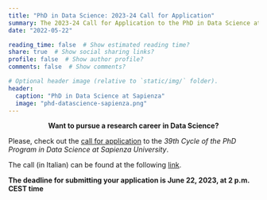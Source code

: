 ```yaml
---
title: "PhD in Data Science: 2023-24 Call for Application"
summary: The 2023-24 Call for Application to the PhD in Data Science at Sapienza University is open!
date: "2022-05-22"

reading_time: false  # Show estimated reading time?
share: true  # Show social sharing links?
profile: false  # Show author profile?
comments: false  # Show comments?

# Optional header image (relative to `static/img/` folder).
header:
  caption: "PhD in Data Science at Sapienza"
  image: "phd-datascience-sapienza.png"
---
```


<center><b>Want to pursue a research career in Data Science?</b></center>

Please, check out the [call for application](https://www.uniroma1.it/en/pagina/phd-programmes) to the _39th Cycle of the PhD Program in Data Science at Sapienza University_.

The call (in Italian) can be found at the following [link](https://www.uniroma1.it/sites/default/files/user/1824/bando_39deg_definitivo_con_allegati.pdf).

**The deadline for submitting your application is June 22, 2023, at 2 p.m. CEST time**
